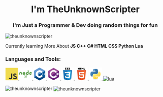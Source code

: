 <h1 align="center">I'm TheUnknownScripter</h1>
<h3 align="center">I'm Just a Programmer & Dev doing random things for fun</h3>

<p align="left">
  <img src="https://komarev.com/ghpvc/?username=theunknownscripter&label=Profile%20views&color=000000&style=flat" alt="theunknownscripter" />
</p>

<p align="left">
  Currently learning More About <strong>JS C++ C# HTML CSS Python Lua</strong>
</p>

<h3 align="left">Languages and Tools:</h3>
<p align="left">
  <a href="https://devdocs.io/javascript/" target="_blank" rel="noreferrer">
    <img src="https://raw.githubusercontent.com/devicons/devicon/master/icons/javascript/javascript-original.svg" alt="c" width="40" height="40"/>
  </a>
  <a href="https://nodejs.org/docs/latest/api/" target="_blank" rel="noreferrer">
    <img src="https://raw.githubusercontent.com/devicons/devicon/master/icons/nodejs/nodejs-plain-wordmark.svg" alt="c" width="40" height="40"/>
  </a>
  <a href="https://www.w3schools.com/cpp/" target="_blank" rel="noreferrer">
    <img src="https://raw.githubusercontent.com/devicons/devicon/master/icons/cplusplus/cplusplus-original.svg" alt="cplusplus" width="40" height="40"/>
  </a>
  <a href="https://www.w3schools.com/cs/" target="_blank" rel="noreferrer">
    <img src="https://raw.githubusercontent.com/devicons/devicon/master/icons/csharp/csharp-original.svg" alt="csharp" width="40" height="40"/>
  </a>
  <a href="https://www.w3schools.com/css/" target="_blank" rel="noreferrer">
    <img src="https://raw.githubusercontent.com/devicons/devicon/master/icons/css3/css3-original-wordmark.svg" alt="css3" width="40" height="40"/>
  </a>
  <a href="https://www.w3.org/html/" target="_blank" rel="noreferrer">
    <img src="https://raw.githubusercontent.com/devicons/devicon/master/icons/html5/html5-original-wordmark.svg" alt="html5" width="40" height="40"/>
  </a>
  <a href="https://www.python.org" target="_blank" rel="noreferrer">
    <img src="https://raw.githubusercontent.com/devicons/devicon/master/icons/python/python-original.svg" alt="python" width="40" height="40"/>
  </a>
  <a href="https://www.lua.org" target="_blank" rel="noreferrer">
    <img src="https://upload.wikimedia.org/wikipedia/commons/thumb/c/cf/Lua-Logo.svg/600px-Lua-Logo.svg.png?20150107024942" alt="lua" width="40" height="40"/>
  </a>
</p>

<p>
  <img align="left" src="https://github-readme-stats-sigma-five.vercel.app/api/top-langs?username=theunknownscripter&show_icons=true&theme=dark&locale=en&layout=compact" alt="theunknownscripter" />
</p>

<p>&nbsp;<img align="center" src="https://github-readme-stats-sigma-five.vercel.app/api?username=theunknownscripter&show_icons=true&theme=dark&cache_seconds=1800&locale=en" alt="theunknownscripter" /></p>
